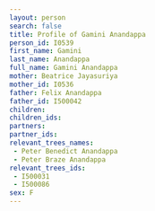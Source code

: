 ```yaml
---
layout: person
search: false
title: Profile of Gamini Anandappa
person_id: I0539
first_name: Gamini
last_name: Anandappa
full_name: Gamini Anandappa
mother: Beatrice Jayasuriya
mother_id: I0536
father: Felix Anandappa
father_id: I500042
children:
children_ids:
partners:
partner_ids:
relevant_trees_names:
 - Peter Benedict Anandappa
 - Peter Braze Anandappa
relevant_trees_ids:
 - I500031
 - I500086
sex: F
---
```



